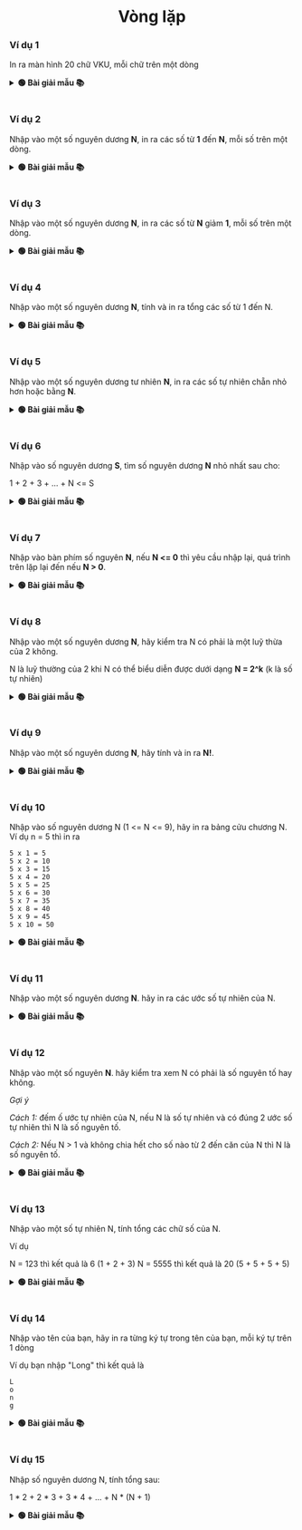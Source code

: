 <div align="center">

# Vòng lặp
</div>

### Ví dụ 1

In ra màn hình 20 chữ VKU, mỗi chữ trên một dòng

<details>
<summary> <strong>🟢 Bài giải mẫu 📚</strong></summary>

```Java
package DHDN;

public class VKU {
	public static void main(String[] args) {
		for (int i = 1; i <= 20; i++)
			System.out.println("VKU");
	}
}
```

</details>
<br>

### Ví dụ 2
Nhập vào một số nguyên dương **N**, in ra các số từ **1** đến **N**, mỗi số trên một dòng.

<details>
<summary> <strong>🟢 Bài giải mẫu 📚</strong></summary>

```java
package DHDN;

import java.util.Scanner;

public class VKU {
	public static void main(String[] args) {
		Scanner sc = new Scanner(System.in);
		System.out.print("Nhập N: ");
		int n = sc.nextInt();
		for (int i = 1; i <= n; i++)
			System.out.println(i);
	}
}
```
</details>
<br>


### Ví dụ 3

Nhập vào một số nguyên dương **N**, in ra các số từ **N** giảm **1**, mỗi số trên một dòng.

<details>
<summary> <strong>🟢 Bài giải mẫu 📚</strong></summary>

```java
package VKU;

import java.util.Scanner;

public class Example {
	public static void main(String[] args) {
		Scanner sc = new Scanner(System.in);
		
		System.out.print("Nhập N: ");
		int n = sc.nextInt();
		
		for (int i = n; i >= 1; i--)
			System.out.println(i);
	}
}
```
</details>
<br>

### Ví dụ 4

Nhập vào một số nguyên dương **N**, tính và in ra tổng các số từ 1 đến N.

<details>
<summary> <strong>🟢 Bài giải mẫu 📚</strong></summary>

```java
package VKU;

import java.util.Scanner;

public class Example {
	public static void main(String[] args) {
		Scanner sc = new Scanner(System.in);
		
		System.out.print("Nhập N: ");
		int n = sc.nextInt();
		
		int sum = 0;
		for (int i = 1; i <= n; i++)
			sum += i;
		System.out.println("Tổng từ 1 đến " + n + " là " + sum);
	}
}
```

Cách tốt nhất bạn có thể in ra n * (n + 1) / 2

</details>
<br>

### Ví dụ 5

Nhập vào một số nguyên dương tư nhiên **N**, in ra các số tự nhiên chẵn nhỏ hơn hoặc bằng **N**.

<details>
<summary> <strong>🟢 Bài giải mẫu 📚</strong></summary>

```java
package VKU;

import java.util.Scanner;

public class Example {
	public static void main(String[] args) {
		Scanner sc = new Scanner(System.in);
		
		System.out.print("Nhập N: ");
		int n = sc.nextInt();
		
		System.out.println("Các số tự nhiên chẵn nhỏ hơn hoặc bằng " + n + " là:");
		
		for (int i = 0; i <= n; i += 2)
			System.out.print(i + " ");
	}
}
```
</details>
<br>

### Ví dụ 6

Nhập vào số nguyên dương **S**, tìm số nguyên dương **N** nhỏ nhất sau cho:

1 + 2 + 3 + ... + N <= S

<details>
<summary> <strong>🟢 Bài giải mẫu 📚</strong></summary>

```java
package VKU;

import java.util.Scanner;

public class Example {
	public static void main(String[] args) {
		Scanner sc = new Scanner(System.in);
		
		System.out.print("Nhập S: ");
		int s = sc.nextInt();
		
		int n = 0;
		int sum = 0;
		
		while (sum <= s) {
			n ++;
			sum += n;
		}
		
		System.out.println("N = " + (n - 1));
	}
}
```
</details>
<br>

### Ví dụ 7
Nhập vào bàn phím số nguyên **N**, nếu **N <= 0** thì yêu cầu nhập lại, quá trình trên lặp lại đến nếu **N > 0**.

<details>
<summary> <strong>🟢 Bài giải mẫu 📚</strong></summary>

```java
package DHDN;

import java.util.Scanner;

public class VKU {
	public static void main(String[] args) {
		Scanner sc = new Scanner(System.in);
		int n;
		do {
			System.out.print("Nhập N: ");
			n = sc.nextInt();
			if (n <= 0)
				System.out.println("Vui lòng nhập lại");
		} while(n <= 0);
		System.out.println("Kết thúc vòng lặp");
	}
}
```
</details>
<br>

### Ví dụ 8
Nhập vào một số nguyên dương **N**, hãy kiểm tra N có phải là một luỹ thừa của 2 không.

N là luỹ thường của 2 khi N có thể biểu diễn được dưới dạng **N = 2^k** (k là số tự nhiên)

<details>
<summary> <strong>🟢 Bài giải mẫu 📚</strong></summary>

```java
package VKU;

import java.util.Scanner;

public class Example {
	public static void main(String[] args) {
		Scanner sc = new Scanner(System.in);
		
		System.out.print("Nhập N: ");
		int n = sc.nextInt();
		
		while (n % 2 == 0 && n > 0) {
			n /= 2;
		}
		if (n == 1)
			System.out.println("Là luỹ thừa của 2");
		else
			System.out.println("Không là luỹ thừa của 2");
	}
}
```
</details>
<br>

### Ví dụ 9
Nhập vào một số nguyên dương **N**, hãy tính và in ra **N!**.

<details>
<summary> <strong>🟢 Bài giải mẫu 📚</strong></summary>

```java
package VKU;

import java.util.Scanner;

public class Example {
	public static void main(String[] args) {
		Scanner sc = new Scanner(System.in);
		
		System.out.print("Nhập N: ");
		int n = sc.nextInt();
		
		int factorial = 1;
		for (int i = 2; i <= n; i++)
			factorial *= i;
		System.out.println(n + "! = " + factorial);
	}
}
```
</details>
<br>

### Ví dụ 10
Nhập vào số nguyên dương N (1 <= N <= 9), hãy in ra bảng cửu chương N.
Ví dụ n = 5 thì in ra

```text
5 x 1 = 5
5 x 2 = 10
5 x 3 = 15
5 x 4 = 20
5 x 5 = 25
5 x 6 = 30
5 x 7 = 35
5 x 8 = 40
5 x 9 = 45
5 x 10 = 50
```

<details>
<summary> <strong>🟢 Bài giải mẫu 📚</strong></summary>

```java
package VKU;

import java.util.Scanner;

public class Example {
	public static void main(String[] args) {
		Scanner sc = new Scanner(System.in);
		
		System.out.print("Nhập N: ");
		int n = sc.nextInt();
		
		System.out.println("Bảng cửu chương " + n + ":");
		for (int i = 1; i <= 9; i++)
			System.out.printf("%d x %2d = %2d\n", n, i, n * i);
	}
}
```

**printf()** cho phép mình format dữ liệu mình in ra.

</details>
<br>

### Ví dụ 11
Nhập vào một số nguyên dương **N**. hãy in ra các ước số tự nhiên của N.

<details>
<summary> <strong>🟢 Bài giải mẫu 📚</strong></summary>

```java
package VKU;

import java.util.Scanner;

public class Example {
	public static void main(String[] args) {
		Scanner sc = new Scanner(System.in);
		
		System.out.print("Nhập N: ");
		int n = sc.nextInt();
		
		System.out.println("Các ước số tự nhiên của " + n + " là:");
		
		for (int i = 1; i <= n; i++)
			if (n % i == 0)
				System.out.print(i + " ");
	}
}
```
</details>
<br>

### Ví dụ 12
Nhập vào một số nguyên **N**. hãy kiểm tra xem N có phải là số nguyên tố hay không.

*Gợi ý*

*Cách 1:* đếm ố ước tự nhiên của N, nếu N là số tự nhiên và có đúng 2 ước số tự nhiên thì N là số nguyên tố.

*Cách 2:* Nếu N > 1 và không chia hết cho số nào từ 2 đến căn của N thì N là số nguyên tố.

<details>
<summary> <strong>🟢 Bài giải mẫu 📚</strong></summary>

Cách 1:

```java
package VKU;

import java.util.Scanner;

public class Example {
	public static void main(String[] args) {
		Scanner sc = new Scanner(System.in);
		
		System.out.print("Nhập N: ");
		int n = sc.nextInt();
		
		int count = 0;
		for (int i = 1; i <= n; i++)
			if (n % i == 0)
				count ++;
		if (count == 2)
			System.out.println(n + " là số nguyên tố");
		else
			System.out.println(n + " không là số nguyên tố");
	}
}
```

Cách 2:

```java
package VKU;

import java.util.Scanner;

public class Example {
	public static void main(String[] args) {
		Scanner sc = new Scanner(System.in);
		
		System.out.print("Nhập N: ");
		int n = sc.nextInt();
		
		boolean flag = true;
		if (n < 2)
			flag = false;
		for (int i = 2; i <= Math.sqrt(n); i++)
			if (n % i == 0)
				flag = false;
		if (flag)
			System.out.println(n + " là số nguyên tố");
		else
			System.out.println(n + " không là số nguyên tố");
	}
}
```
</details>
<br>

### Ví dụ 13
Nhập vào một số tự nhiên N, tính tổng các chữ số của N.

Ví dụ

N = 123 thì kết quả là 6 (1 + 2 + 3)
N = 5555 thì kết quả là 20 (5 + 5 + 5 + 5)

<details>
<summary> <strong>🟢 Bài giải mẫu 📚</strong></summary>

```java
package VKU;

import java.util.Scanner;

public class Example {
	public static void main(String[] args) {
		Scanner sc = new Scanner(System.in);
		
		System.out.print("Nhập N: ");
		int n = sc.nextInt();
		
		System.out.print("Tổng các chữ số của " + n + " là: ");
		
		int sum = 0;
		while(n > 0) {
			sum += (n % 10);
			n /= 10;
		}
		System.out.println(sum);
	}
}
```
</details>
<br>

### Ví dụ 14
Nhập vào tên của bạn, hãy in ra từng ký tự trong tên của bạn, mỗi ký tự trên 1 dòng

Ví dụ bạn nhập "Long" thì kết quả là
```text
L
o
n
g
```

<details>
<summary> <strong>🟢 Bài giải mẫu 📚</strong></summary>

```java
package VKU;

import java.util.Scanner;

public class Example {
	public static void main(String[] args) {
		Scanner sc = new Scanner(System.in);
		
		System.out.print("Nhập tên của bạn: ");
		String name = sc.nextLine();
		
		for (int i = 0; i < name.length(); i++)
			System.out.println(name.charAt(i));
	}
}
```
</details>
<br>

### Ví dụ 15
Nhập số nguyên dương N, tính tổng sau:

1 * 2 + 2 * 3 + 3 * 4 + ... + N * (N + 1)

<details>
<summary> <strong>🟢 Bài giải mẫu 📚</strong></summary>

```java
package VKU;

import java.util.Scanner;

public class Example {
	public static void main(String[] args) {
		Scanner sc = new Scanner(System.in);
		
		System.out.print("Nhập N: ");
		int n = sc.nextInt();
		
		int sum = 0;
		for (int i = 1; i <= n; i++)
			sum += i * (i + 1);
		System.out.println("Sum = " + sum);
	}
}
```
</details>
<br>

